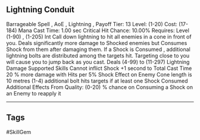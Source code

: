 ## Lightning Conduit
Barrageable
Spell , AoE , Lightning , Payoff
Tier: 13
Level: (1-20)
Cost: (17-184) Mana
Cast Time: 1.00 sec
Critical Hit Chance: 10.00%
Requires: Level (1-90) , (1-205) Int
Call down lightning to hit all enemies in a cone in front of you. Deals significantly more damage to Shocked enemies but Consumes Shock from them after damaging them. If a Shock is Consumed , additional lightning bolts are distributed among the targets hit. Targeting close to you will cause you to jump back as you cast.
Deals (4-99) to (11-297) Lightning Damage
Supported Skills Cannot inflict Shock
+1 second to Total Cast Time
20 % more damage with Hits per 5% Shock Effect on Enemy
Cone length is 10 metres
(1-4) additional bolt hits targets if at least one Shock Consumed
Additional Effects From Quality:
(0-20) % chance on Consuming a Shock on an Enemy to reapply it

---
## Tags
#SkillGem
